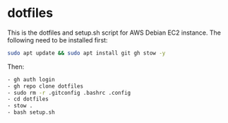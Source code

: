 # dotfiles

This is the dotfiles and setup.sh script for AWS Debian EC2 instance.
The following need to be installed first:
```bash
sudo apt update && sudo apt install git gh stow -y
```

Then:
```bash
- gh auth login
- gh repo clone dotfiles
- sudo rm -r .gitconfig .bashrc .config
- cd dotfiles
- stow .
- bash setup.sh
```
